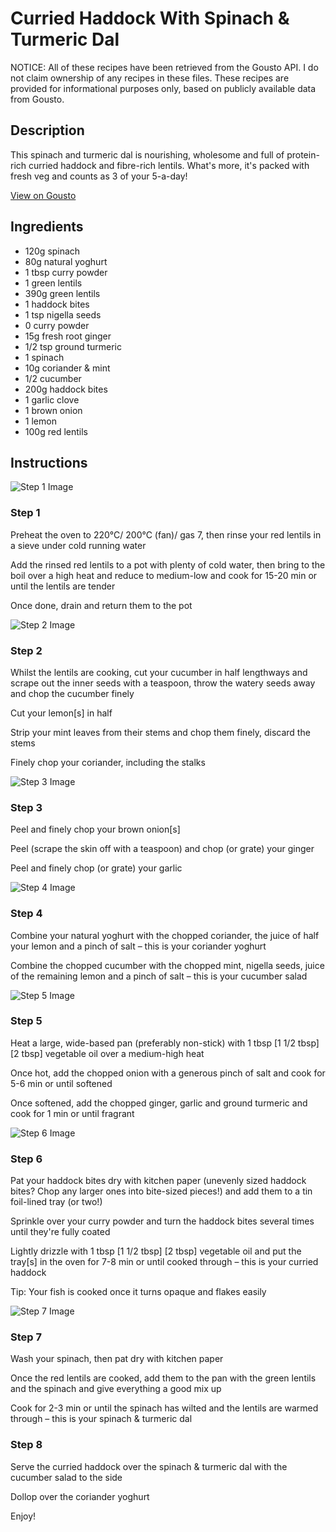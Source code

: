 # Curried Haddock With Spinach & Turmeric Dal

NOTICE: All of these recipes have been retrieved from the Gousto API. I do not claim ownership of any recipes in these files. These recipes are provided for informational purposes only, based on publicly available data from Gousto.

## Description

This spinach and turmeric dal is nourishing, wholesome and full of protein-rich curried haddock and fibre-rich lentils. What's more, it's packed with fresh veg and counts as 3 of your 5-a-day!

[View on Gousto](https://www.gousto.co.uk/recipes/cookbook/curried-haddock-with-spinach-turmeric-dal)

## Ingredients

- 120g spinach
- 80g natural yoghurt
- 1 tbsp curry powder
- 1 green lentils
- 390g green lentils
- 1 haddock bites
- 1 tsp nigella seeds
- 0 curry powder
- 15g fresh root ginger 
- 1/2 tsp ground turmeric
- 1 spinach
- 10g coriander & mint
- 1/2 cucumber
- 200g haddock bites
- 1 garlic clove
- 1 brown onion
- 1 lemon
- 100g red lentils

## Instructions

![Step 1 Image](https://production-media.gousto.co.uk/cms/recipe-step-image/Step-3-1685012334637-x200.jpg)

### Step 1

Preheat the oven to 220°C/ 200°C (fan)/ gas 7, then rinse your red lentils in a sieve under cold running water

Add the rinsed red lentils to a pot with plenty of cold water, then bring to the boil over a high heat and reduce to medium-low and cook for 15-20 min or until the lentils are tender

Once done, drain and return them to the pot

![Step 2 Image](https://production-media.gousto.co.uk/cms/recipe-step-image/Step-4-copy-1685012370939-x200.jpg)

### Step 2

Whilst the lentils are cooking, cut your cucumber in half lengthways and scrape out the inner seeds with a teaspoon, throw the watery seeds away and chop the cucumber finely

Cut your lemon[s]<span class="text-danger"> </span>in half

Strip your mint leaves from their stems and chop them finely, discard the stems

Finely chop your coriander, including the stalks

![Step 3 Image](https://production-media.gousto.co.uk/cms/recipe-step-image/Step-1-1685012382689-x200.jpg)

### Step 3

Peel and finely chop your brown onion[s]

Peel (scrape the skin off with a teaspoon) and chop (or grate) your ginger

Peel and finely chop (or grate) your garlic

![Step 4 Image](https://production-media.gousto.co.uk/cms/recipe-step-image/Step-5-1685012932359-x200.jpg)

### Step 4

Combine your natural yoghurt with the chopped coriander, the juice of half your lemon and a pinch of salt – this is your coriander yoghurt

Combine the chopped cucumber with the chopped mint, nigella seeds, juice of the remaining lemon and a pinch of salt – this is your cucumber salad

![Step 5 Image](https://production-media.gousto.co.uk/cms/recipe-step-image/Step-2-copy-1685012936430-x200.jpg)

### Step 5

Heat a large, wide-based pan (preferably non-stick) with 1 tbsp <span class="text-purple">[1 1/2 tbsp] </span><span class="text-danger">[2 tbsp] </span>vegetable oil over a medium-high heat

Once hot, add the chopped onion with a generous pinch of salt and cook for 5-6 min or until softened

Once softened, add the chopped ginger, garlic and ground turmeric and cook for 1 min or until fragrant

![Step 6 Image](https://production-media.gousto.co.uk/cms/recipe-step-image/RC2277Step-6-x200.jpg)

### Step 6

Pat your haddock bites dry with kitchen paper (unevenly sized haddock bites? Chop any larger ones into bite-sized pieces!) and add them to a tin foil-lined tray (or two!)

Sprinkle over your curry powder and turn the haddock bites several times until they're fully coated

Lightly drizzle with 1 tbsp <span class="text-purple">[1 1/2 tbsp] </span><span class="text-danger">[2 tbsp]</span> vegetable oil and put the tray[s] in the oven for 7-8 min or until cooked through – this is your curried haddock

Tip: Your fish is cooked once it turns opaque and flakes easily

![Step 7 Image](https://production-media.gousto.co.uk/cms/recipe-step-image/RC2277Step-7-x200.jpg)

### Step 7

Wash your spinach, then pat dry with kitchen paper

Once the red lentils are cooked, add them to the pan with the green lentils and the spinach and give everything a good mix up

Cook for 2-3 min or until the spinach has wilted and the lentils are warmed through – this is your spinach & turmeric dal

### Step 8

Serve the curried haddock over the spinach & turmeric dal with the cucumber salad to the side

Dollop over the coriander yoghurt

Enjoy!

